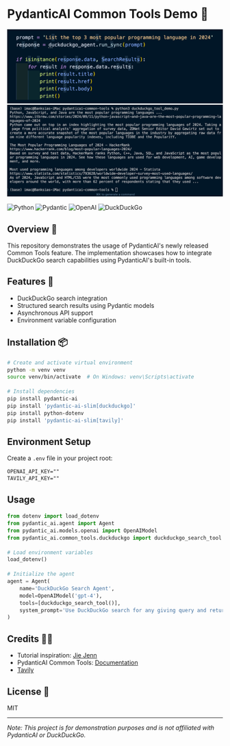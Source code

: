 # PydanticAI Common Tools Demo 🌸

![prompt](./prompt.png)
![result](./result.png)

![Python](https://img.shields.io/badge/python-3.12-blue.svg)
![Pydantic](https://img.shields.io/badge/pydantic-2.10.6-green.svg)
![OpenAI](https://img.shields.io/badge/OpenAI-API-orange.svg)
![DuckDuckGo](https://img.shields.io/badge/DuckDuckGo-Search-yellow.svg)

## Overview 📝

This repository demonstrates the usage of PydanticAI's newly released Common Tools feature. The implementation showcases how to integrate DuckDuckGo search capabilities using PydanticAI's built-in tools.

## Features 🚀

- DuckDuckGo search integration
- Structured search results using Pydantic models
- Asynchronous API support
- Environment variable configuration

## Installation 📦

```bash
# Create and activate virtual environment
python -m venv venv
source venv/bin/activate  # On Windows: venv\Scripts\activate

# Install dependencies
pip install pydantic-ai
pip install 'pydantic-ai-slim[duckduckgo]'
pip install python-dotenv
pip install 'pydantic-ai-slim[tavily]'
```

## Environment Setup

Create a `.env` file in your project root:

```env
OPENAI_API_KEY=""
TAVILY_API_KEY=""
```

## Usage

```python
from dotenv import load_dotenv
from pydantic_ai.agent import Agent
from pydantic_ai.models.openai import OpenAIModel
from pydantic_ai.common_tools.duckduckgo import duckduckgo_search_tool

# Load environment variables
load_dotenv()

# Initialize the agent
agent = Agent(
    name='DuckDuckGo Search Agent',
    model=OpenAIModel('gpt-4'),
    tools=[duckduckgo_search_tool()],
    system_prompt='Use DuckDuckGo search for any giving query and return the results.'
)
```

## Credits 🙏🏻

- Tutorial inspiration: [Jie Jenn](https://www.youtube.com/watch?v=TZ9q79WB3hc)
- PydanticAI Common Tools: [Documentation](https://ai.pydantic.dev/)
- [Tavily](https://tavily.com/)

## License 📝

MIT

---
*Note: This project is for demonstration purposes and is not affiliated with PydanticAI or DuckDuckGo.* 
